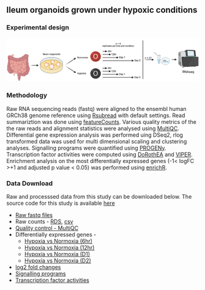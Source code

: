 ## Ileum organoids grown under hypoxic conditions

### Experimental design

![experimental design](/Hypoxia_ExpDesign.png)

### Methodology

Raw RNA sequencing reads (fastq) were aligned to the ensembl human GRCh38 genome reference using [Rsubread](https://doi.org/10.1093/nar/gkz114) with default settings. Read summariztion was done using [featureCounts](https://doi.org/10.1093/bioinformatics/btt656). Various quality metrics of the the raw reads and alignment statistics were analysed using [MultiQC](https://doi.org/10.1093/bioinformatics/btw354). Differential gene expression analysis was performed uing DSeq2, rlog transformed data was used for multi dimensional scaling and clustering analyses. Signalling programs were quantified using [PROGENy](https://doi.org/10.1038/s41467-017-02391-6). Transcription factor activities were computed using [DoRothEA](https://doi.org/10.1101/gr.240663.118) and [VIPER](https://doi.org/10.1038/ng.3593). Enrichment analysis on the most differentially expressed genes (-1< logFC >+1 and adjusted p value < 0.05) was performed using [enrichR](https://doi.org/10.1093/nar/gkw377).

### Data Download
Raw and processsed data from this study can be downloaded below. The source code for this study is available [here](https://github.com/ashwini-kr-sharma/Boulant-Hypoxia)

- [Raw fastq files](https://www.ncbi.nlm.nih.gov/gds)
- Raw counts - [RDS](/data/T84_IL22_INFL_filtered_counts.RDS), [csv](/data/T84_IL22_INFL_filtered_counts.csv)
- [Quality control - MultiQC](/data/multiqc_report.html)
- Differentially expressed genes -
  - [Hypoxia vs Normoxia (6hr)](/data/DGE/IL22_3hr_vs_Mock_3hr.html)
  - [Hypoxia vs Normoxia (12hr)](/data/DGE/IL22_6hr_vs_Mock_6hr.html)
  - [Hypoxia vs Normoxia (D1)](/data/DGE/IL22_12hr_vs_Mock_12hr.html)
  - [Hypoxia vs Normoxia (D2)](/data/DGE/IL22_24hr_vs_Mock_24hr.html)
- [log2 fold changes](/data/DGE/log2_fold_change.html)
- [Signalling programs](/data/progeny_all_results.csv)
- [Transcription factor activities](data/tfactivity_all_results.csv)

